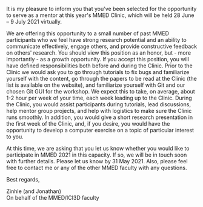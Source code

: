 
It is my pleasure to inform you that you've been selected for the opportunity to serve as a mentor at this year's MMED Clinic, which will be held 28 June – 9 July 2021 virtually.

We are offering this opportunity to a small number of past MMED participants who we feel have strong research potential and an ability to communicate effectively, engage others, and provide constructive feedback on others' research. You should view this position as an honor, but - more importantly - as a growth opportunity. If you accept this position, you will have defined responsibilities both before and during the Clinic. Prior to the Clinic we would ask you to go through tutorials to fix bugs and familiarize yourself with the content, go through the papers to be read at the Clinic (the list is available on the website), and familiarize yourself with Git and our chosen Git GUI for the workshop. We expect this to take, on average, about 1-2 hour per week of your time, each week leading up to the Clinic. During the Clinic, you would assist participants during tutorials, lead discussions, help mentor group projects, and help with logistics to make sure the Clinic runs smoothly. In addition, you would give a short research presentation in the first week of the Clinic, and, if you desire, you would have the opportunity to develop a computer exercise on a topic of particular interest to you.

At this time, we are asking that you let us know whether you would like to participate in MMED 2021 in this capacity. If so, we will be in touch soon with further details. Please let us know by 31 May 2021. Also, please feel free to contact me or any of the other MMED faculty with any questions.

Best regards,

Zinhle (and Jonathan) \
On behalf of the MMED/ICI3D faculty
